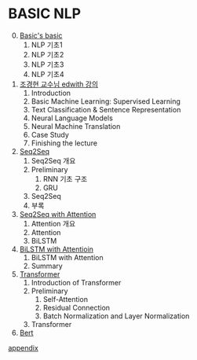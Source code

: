 # BASIC NLP

0. [Basic's basic]( https://github.com/KhelKim/basic-nlp/tree/master/basic )
   1. NLP 기초1
   2. NLP 기초2
   3. NLP 기초3
   4. NLP 기초4
1. [조경현 교수님 edwith 강의]( https://github.com/KhelKim/basic-nlp/tree/master/edwith )
   1. Introduction
   2. Basic Machine Learning: Supervised Learning
   3. Text Classification & Sentence Representation
   4. Neural Language Models
   5. Neural Machine Translation
   6. Case Study
   7. Finishing the lecture
2. [Seq2Seq]( https://github.com/KhelKim/basic-nlp/tree/master/seq2seq )
   1. Seq2Seq 개요
   2. Preliminary
      1. RNN 기초 구조
      2. GRU
   3. Seq2Seq
   4. 부록
3. [Seq2Seq with Attention]( https://github.com/KhelKim/basic-nlp/tree/master/seq2seq_with_attention )
   1. Attention 개요
   2. Attention
   3. BiLSTM
4. [BiLSTM with Attentioin]( https://github.com/KhelKim/basic-nlp/tree/master/BiLSTM_with_attention )
   1. BiLSTM with Attention
   2. Summary
5. [Transformer]( https://github.com/KhelKim/basic-nlp/tree/master/transformer  )
   1. Introduction of Transformer
   2. Preliminary
      1. Self-Attention
      2. Residual Connection
      3. Batch Normalization and Layer Normalization
   3. Transformer
6. [Bert]( https://github.com/KhelKim/basic-nlp/tree/master/bert )

[appendix](https://github.com/KhelKim/basic-nlp/tree/master/appendix)